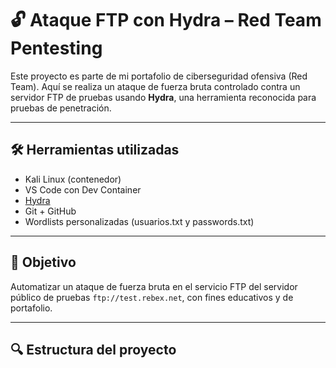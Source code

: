 # 🔓 Ataque FTP con Hydra – Red Team Pentesting

Este proyecto es parte de mi portafolio de ciberseguridad ofensiva (Red Team). Aquí se realiza un ataque de fuerza bruta controlado contra un servidor FTP de pruebas usando **Hydra**, una herramienta reconocida para pruebas de penetración.

---

## 🛠️ Herramientas utilizadas

- Kali Linux (contenedor)
- VS Code con Dev Container
- [Hydra](https://github.com/vanhauser-thc/thc-hydra)
- Git + GitHub
- Wordlists personalizadas (usuarios.txt y passwords.txt)

---

## 🎯 Objetivo

Automatizar un ataque de fuerza bruta en el servicio FTP del servidor público de pruebas `ftp://test.rebex.net`, con fines educativos y de portafolio.

---

## 🔍 Estructura del proyecto

